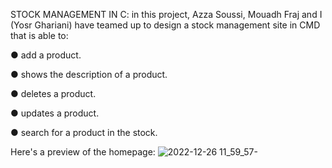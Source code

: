 STOCK MANAGEMENT IN C:
in this project, Azza Soussi, Mouadh Fraj and I (Yosr Ghariani) have teamed up to design a stock management site in CMD that is able to:

● add a product.

● shows the description of a product.

● deletes a product.

● updates a product.

● search for a product in the stock.











Here's a preview of the homepage:
![2022-12-26 11_59_57-](https://user-images.githubusercontent.com/114835225/209541690-4368f12b-5979-4c45-8532-239ab5327f74.png)
